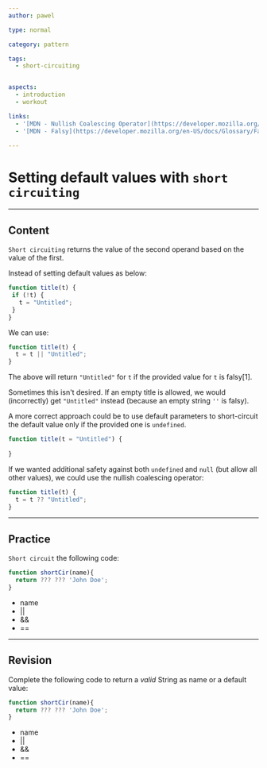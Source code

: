 ```yaml
---
author: pawel

type: normal

category: pattern

tags:
  - short-circuiting


aspects:
  - introduction
  - workout

links:
  - '[MDN - Nullish Coalescing Operator](https://developer.mozilla.org/en-US/docs/Web/JavaScript/Reference/Operators/Nullish_coalescing_operator){documentation}'
  - '[MDN - Falsy](https://developer.mozilla.org/en-US/docs/Glossary/Falsy){documentation}'

---
```


# Setting default values with `short circuiting`

---
## Content

`Short circuiting` returns the value of the second operand based on the value of the first.

Instead of setting default values as below:

```javascript
function title(t) {
 if (!t) {
   t = "Untitled";
 }
}
```

We can use:

```javascript
function title(t) {
  t = t || "Untitled";
}
```

The above will return `"Untitled"` for `t` if the provided value for `t` is falsy[1].

Sometimes this isn't desired. If an empty title is allowed, we would (incorrectly) get `"Untitled"` instead (because an empty string `''` is falsy).

A more correct approach could be to use default parameters to short-circuit the default value only if the provided one is `undefined`.

```javascript
function title(t = "Untitled") {
  
}
```

If we wanted additional safety against both `undefined` and `null` (but allow all other values), we could use the nullish coalescing operator:

```javascript
function title(t) {
  t = t ?? "Untitled";
}
```

---
## Practice

`Short circuit` the following code:
```javascript
function shortCir(name){
  return ??? ??? 'John Doe';
}
```

* name
* ||
* &&
* ==

---
## Revision

Complete the following code to return a *valid* String as name or a default value:

```javascript
function shortCir(name){
  return ??? ??? 'John Doe';
}
```

* name
* ||
* &&
* ==
 
